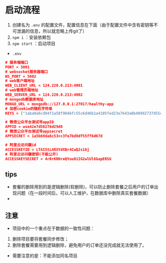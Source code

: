 # 启动流程

1. 创建名为 `.env` 的配置文件，配置信息在下面（由于配置文件中含有密钥等不可泄漏的信息，所以就忽略上传git了）
2. `npm i` ：安装依赖包
3. `npm start`  ：启动项目



+ `.env`

```json
# 服务端端口
PORT = 5001
# websocket服务器端口
WS_PORT = 5002
# web客户端地址
WEB_CLIENT_URL = 124.220.0.213:4001
# web管理员端地址
WEB_SERVER_URL = 124.220.0.213:4002
# mongodb数据库地址
MONGO_URL = mongodb://127.0.0.1:27017/healthy-app
# 加密cookie的随机字符串
KEYS = ["1aba0a6cd04f1a58f904bfc55c6d46b1a4105fed23e7643a0b40992737d55ecc"]

# 微信公众平台测试号appID
APPID = wxe42e7d56276d29d8
# 微信公众平台测试号appsecret
APPSECRET = 1a5b68da6c53cc3fe7bd8df55ff6d67d

# 阿里云访问键id
ACCESSKEYID = LTAI5tLARXYdXBr4CwQ2s16j
# 阿里云访问键密钥(不能公开)
ACCESSKEYSECRET = 4rRrKRNreQYuuOiIG2wlUl6GapERSU

```


## tips
+ 套餐的删除用到的是逻辑删除(软删除)，可以防止删除套餐之后用户的订单出现问题（在一段时间后，可以人工维护，在数据库中删除真实套餐数据）
+ 



## 注意
+ 项目中的一个重点在于数据的一致性问题：
1. 删除项目要将套餐同步修改；
2. 删除套餐需要用到逻辑删除，避免用户的订单还没完成就无法使用了。





+ 需要注意的是：不能添加同名项目

